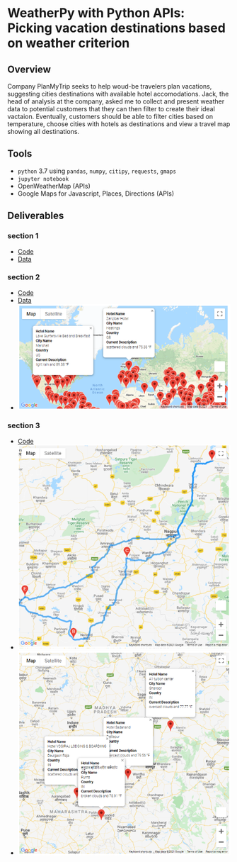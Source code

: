 # WeatherPy with Python APIs: Picking vacation destinations based on weather criterion

## Overview
Company PlanMyTrip seeks to help woud-be travelers plan vacations, suggesting cities destinations with available hotel accomodations.  Jack, the head of analysis at the company, asked me to collect and present weather data to potential customers that they can then filter to create their ideal vactaion.  Eventually, customers should be able to filter cities based on temperature, choose cities with hotels as destinations and view a travel map showing all destinations.

## Tools
- `python` 3.7 using `pandas`, `numpy`, `citipy`, `requests`, `gmaps`
- `jupyter notebook`
- OpenWeatherMap (APIs)
- Google Maps for Javascript, Places, Directions (APIs)

## Deliverables
### section 1
- [Code](Weather_Database/Weather_Database.ipynb)
- [Data](Weather_Database/WeatherPy_Database.csv)

### section 2
- [Code](Vacation_Search/Vacation_Search.ipynb)
- [Data](Vacation_Search/WeatherPy_vacation.csv)
- ![cities on the map](Vacation_Search/WeatherPy_vacation_map.png)

### section 3

- [Code](Vacation_Itinerary/Vacation_Itinerary.ipynb)
- ![4 cities route map](Vacation_Itinerary/WeatherPy_travel_map.png)
- ![4 cities info map](Vacation_Itinerary/WeatherPy_travel_map_markers.png)
